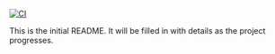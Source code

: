[![CI](https://github.com/bmdallas/cpp_example/actions/workflows/build.yml/badge.svg)](https://github.com/bmdallas/cpp_example/actions/workflows/build.yml)

This is the initial README. It will be filled in with details as the project progresses.
